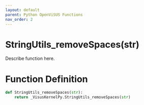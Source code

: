 ```yaml
---
layout: default
parent: Python OpenViSUS Functions
nav_order: 2
---
```


# StringUtils_removeSpaces(str)

Describe function here.

# Function Definition

```python
def StringUtils_removeSpaces(str):
    return _VisusKernelPy.StringUtils_removeSpaces(str)
```